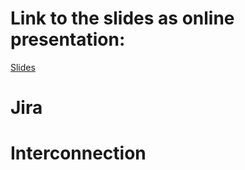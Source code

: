 # Link to the slides as online presentation:
[Slides](https://github.com/yiggalow/eportfolioSE)

# Jira

# Interconnection
